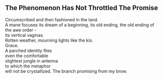 The Phenomenon Has Not Throttled The Promise
--------------------------------------------
Circumscribed and then fashioned in the land.  
A mane focuses its dream of a beginning, its old ending, the old ending of the awe order -  
its vertical vaginas.  
Rotten weather, mourning lights like the kis.  
Grace.  
A parched identity flies  
even the comfortable  
slightest jungle in antenna  
to which the metaphor  
will not be crystallized. The branch promising from my brow.  

